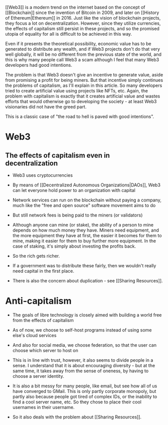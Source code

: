 [[Web3]] is a modern trend on the internet based on the concept of [[Blockchain]] since the invention of Bitcoin in 2009, and later on [[History of Ethereum|Ethereum]] in 2016. Just like the vision of blockchain projects, they focus a lot on decentralization. However, since they utilize currencies, the effects of capitalism still persist in these projects, and so the promised utopia of equality for all is difficult to be achieved in this way.

Even if it presents the theoretical possibility, economic value has to be generated to distribute any wealth, and if Web3 projects don't do that very well globally, it will be no different from the previous state of the world, and this is why many people call Web3 a scam although I feel that many Web3 developers had good intentions.

The problem is that Web3 doesn't give an incentive to generate value, aside from promising a profit for being miners. But that incentive simply continues the problems of capitalism, as I'll explain in this article. So many developers tried to create artificial value using projects like NFTs, etc. Again, the problem with capitalism is exactly that it creates artificial value and wastes efforts that would otherwise go to developing the society - at least Web3 visionaries did not have the greed part.

This is a classic case of "the road to hell is paved with good intentions".
# Web3
## The effects of capitalism even in decentralization
- Web3 uses cryptocurrencies
- By means of [[Decentralized Autonomous Organizations|DAOs]], Web3 can let everyone hold power to an organization with capital
- Network services can run on the blockchain without paying a company, much like the "free and open source" software movement aims to do
- But still network fees is being paid to the miners (or validators)
- Although anyone can mine (or stake), the ability of a person to mine depends on how much money they have. Miners need equipment, and the more equipment they have at first, the easier it becomes for them to mine, making it easier for them to buy further more equipment. In the case of staking, it's simply about investing the profits back.
- So the rich gets richer.
- If a government was to distribute these fairly, then we wouldn't really need capital in the first place.

- There is also the concern about duplication - see [[Sharing Resources]].
# Anti-capitalism
- The goals of libre technology is closely aimed with building a world free from the effects of capitalism
- As of now, we choose to self-host programs instead of using some else's cloud services
- And also for social media, we choose federation, so that the user can choose which server to host on
- This is in line with trust, however, it also seems to divide people in a sense. I understand that it is about encouraging diversity - but at the same time, it takes away from the sense of oneness, by having to choose a server identity.
- It is also a bit messy for many people, like email, but see how all of us have converged to GMail. This is only partly corporate monopoly, but partly also because people got tired of complex IDs, or the inability to find a cool server name, etc. So they chose to place their cool usernames in their username.

- So it also deals with the problem about [[Sharing Resources]].